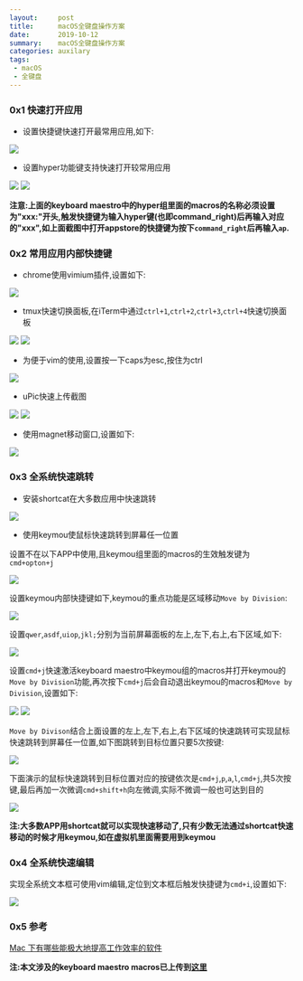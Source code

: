 ```yaml
---
layout:     post
title:      macOS全键盘操作方案
date:       2019-10-12
summary:    macOS全键盘操作方案
categories: auxilary
tags:
 - macOS
 - 全键盘
---
```


### 0x1 快速打开应用

+ 设置快捷键快速打开最常用应用,如下:

<img src="https://raw.githubusercontent.com/3xp10it/pic/master/pGRsY1.png" data-action="zoom">

+ 设置hyper功能键支持快速打开较常用应用

<img src="https://raw.githubusercontent.com/3xp10it/pic/master/eHGYbv.png" data-action="zoom">

<img src="https://raw.githubusercontent.com/3xp10it/pic/master/DYBwI7.png" data-action="zoom">

**注意:上面的keyboard maestro中的hyper组里面的macros的名称必须设置为"xxx:"开头,触发快捷键为输入hyper键(也即command_right)后再输入对应的"xxx",如上面截图中打开appstore的快捷键为按下`command_right`后再输入`ap`.**

### 0x2 常用应用内部快捷键

+ chrome使用vimium插件,设置如下:

<img src="https://raw.githubusercontent.com/3xp10it/pic/master/Uotjws.png" data-action="zoom">

+ tmux快速切换面板,在iTerm中通过`ctrl+1`,`ctrl+2`,`ctrl+3`,`ctrl+4`快速切换面板

<img src="https://raw.githubusercontent.com/3xp10it/pic/master/4GhgJg.png" data-action="zoom">

<img src="https://raw.githubusercontent.com/3xp10it/pic/master/BSkcvA.png" data-action="zoom">

+ 为便于vim的使用,设置按一下caps为esc,按住为ctrl

<img src="https://raw.githubusercontent.com/3xp10it/pic/master/FUXJFg.png" data-action="zoom">

+ uPic快速上传截图

<img src="https://raw.githubusercontent.com/3xp10it/pic/master/JCP7oR.png" data-action="zoom">

<img src="https://raw.githubusercontent.com/3xp10it/pic/master/Qd03dn.png" data-action="zoom">

+ 使用magnet移动窗口,设置如下:

<img src="https://raw.githubusercontent.com/3xp10it/pic/master/d2BkwZ.png" data-action="zoom">

### 0x3 全系统快速跳转

+ 安装shortcat在大多数应用中快速跳转

<img src="https://raw.githubusercontent.com/3xp10it/pic/master/LfIKIj.png" data-action="zoom">

+ 使用keymou使鼠标快速跳转到屏幕任一位置

设置不在以下APP中使用,且keymou组里面的macros的生效触发键为`cmd+opton+j`

<img src="https://raw.githubusercontent.com/3xp10it/pic/master/ZqWr8l.png" data-action="zoom">

设置keymou内部快捷键如下,keymou的重点功能是区域移动`Move by Division`:

<img src="https://raw.githubusercontent.com/3xp10it/pic/master/xsToaT.png" data-action="zoom">

设置`qwer`,`asdf`,`uiop`,`jkl;`分别为当前屏幕面板的左上,左下,右上,右下区域,如下:

<img src="https://raw.githubusercontent.com/3xp10it/pic/master/keymou_setup.gif" data-action="zoom">

设置`cmd+j`快速激活keyboard maestro中keymou组的macros并打开keymou的`Move by Division`功能,再次按下`cmd+j`后会自动退出keymou的macros和`Move by Division`,设置如下:

<img src="https://raw.githubusercontent.com/3xp10it/pic/master/Hsbd2I.png" data-action="zoom">

<img src="https://raw.githubusercontent.com/3xp10it/pic/master/FAxRnp.png" data-action="zoom">

`Move by Divison`结合上面设置的左上,左下,右上,右下区域的快速跳转可实现鼠标快速跳转到屏幕任一位置,如下图跳转到目标位置只要5次按键:

<img src="https://raw.githubusercontent.com/3xp10it/pic/master/keymou_target.jpg" data-action="zoom">

下面演示的鼠标快速跳转到目标位置对应的按键依次是`cmd+j`,`p`,`a`,`l`,`cmd+j`,共5次按键,最后再加一次微调`cmd+shift+h`向左微调,实际不微调一般也可达到目的

<img src="https://raw.githubusercontent.com/3xp10it/pic/master/keymou_move_eg.gif" data-action="zoom">

**注:大多数APP用shortcat就可以实现快速移动了,只有少数无法通过shortcat快速移动的时候才用keymou,如在虚拟机里面需要用到keymou**

### 0x4 全系统快速编辑 

实现全系统文本框可使用vim编辑,定位到文本框后触发快捷键为`cmd+i`,设置如下:

<img src="https://raw.githubusercontent.com/3xp10it/pic/master/system_input_vim.gif" data-action="zoom">


### 0x5 参考

[Mac 下有哪些能极大地提高工作效率的软件][1]


**注:本文涉及的keyboard maestro macros已上传到[这里][2]**

[1]: https://www.zhihu.com/question/27158546
[2]: https://github.com/3xp10it/config/blob/master/keyboard%20maestro/keyboard%20maestro%20macros%20backup.kmmacros
